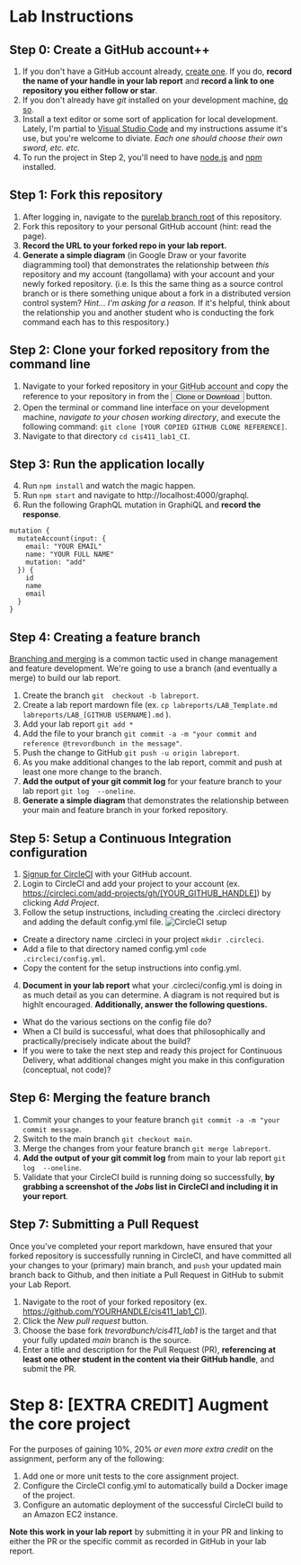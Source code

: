 # Lab Instructions

## Step 0: Create a GitHub account++
1. If you don't have a GitHub account already, [create one](https://github.com/join). If you do, **record the name of your handle in your lab report** and **record a link to one repository you either follow or star**.
2. If you don't already have _git_ installed on your development machine, [do so](https://git-scm.com/downloads).
3. Install a text editor or some sort of application for local development. Lately, I'm partial to [Visual Studio Code](https://code.visualstudio.com/) and my instructions assume it's use, but you're welcome to diviate. _Each one should choose their own sword, etc. etc._
4. To run the project in Step 2, you'll need to have [node.js](https://nodejs.org/en/download/) and [npm](https://docs.npmjs.com/cli/install) installed.

## Step 1: Fork this repository
1. After logging in, navigate to the [purelab branch root](https://github.com/trevordbunch/cis411_lab1_CI/tree/purelab) of this repository.
2. Fork this repository to your personal GitHub account (hint: read the page).
3. **Record the URL to your forked repo in your lab report.**
4. **Generate a simple diagram** (in Google Draw or your favorite diagramming tool) that demonstrates the relationship between _this_ repository and my account (tangollama) with your account and your newly forked repository. (i.e. Is this the same thing as a source control branch or is there something unique about a fork in a distributed version control system? _Hint... I'm asking for a reason._ If it's helpful, think about the relationship you and another student who is conducting the fork command each has to this respository.)

## Step 2: Clone your forked repository from the command line
1. Navigate to your forked repository in your GitHub account and copy the reference to your repository in from the <button class="btn btn-sm btn-primary">Clone or Download</button> button.
2. Open the terminal or command line interface on your development machine, *navigate to your chosen working directory*, and execute the following command: ```git clone [YOUR COPIED GITHUB CLONE REFERENCE]```.
3. Navigate to that directory ```cd cis411_lab1_CI```.

## Step 3: Run the application locally
4. Run ```npm install``` and watch the magic happen.
5. Run ```npm start``` and navigate to http://localhost:4000/graphql.
6. Run the following GraphQL mutation in GraphiQL and **record the response**.
```
mutation {
  mutateAccount(input: {
    email: "YOUR EMAIL"
    name: "YOUR FULL NAME"
    mutation: "add"
  }) {
    id
    name
    email
  }
}
```

## Step 4: Creating a feature branch
[Branching and merging](https://www.atlassian.com/agile/software-development/branching) is a common tactic used in change management and feature development. We're going to use a branch (and eventually a merge) to build our lab report.
1. Create the branch ```git  checkout -b labreport```.
2. Create a lab report mardown file (ex. ```cp labreports/LAB_Template.md labreports/LAB_[GITHUB USERNAME].md``` ).
3. Add your lab report ```git add *```
4. Add the file to your branch ```git commit -a -m "your commit and reference @trevordbunch in the message"```.
5. Push the change to GitHub ```git push -u origin labreport```.
6. As you make additional changes to the lab report, commit and push at least one more change to the branch.
7. **Add the output of your git commit log** for your feature branch to your lab report ```git log  --oneline```.
8. **Generate a simple diagram** that demonstrates the relationship between your main and feature branch in your forked repository.

## Step 5: Setup a Continuous Integration configuration
1. [Signup for CircleCI](https://circleci.com/signup/) with your GitHub account.
2. Login to CircleCI and add your project to your account (ex. https://circleci.com/add-projects/gh/[YOUR_GITHUB_HANDLE]) by clicking _Add Project_.
3. Follow the setup instructions, including creating the .circleci directory and adding the default config.yml file.
![CircleCI setup](../assets/circleci_setup.png "CircleCI Setup")
- Create a directory name .circleci in your project ```mkdir .circleci```.
- Add a file to that directory named config.yml ```code .circleci/config.yml```.
- Copy the content for the setup instructions into config.yml.
4. **Document in your lab report** what your .circleci/config.yml is doing in as much detail as you can determine. A diagram is not required but is highlt encouraged. **Additionally, answer the following questions.**
- What do the various sections on the config file do?
- When a CI build is successful, what does that philosophically and practically/precisely indicate about the build?
- If you were to take the next step and ready this project for Continuous Delivery, what additional changes might you make in this configuration (conceptual, not code)?

## Step 6: Merging the feature branch
1. Commit your changes to your feature branch ```git commit -a -m "your commit message```.
2. Switch to the main branch ```git checkout main```.
3. Merge the changes from your feature branch ```git merge labreport```.
4. **Add the output of your git commit log** from main to your lab report ```git log  --oneline```.
5. Validate that your CircleCI build is running doing so successfully, **by grabbing a screenshot of the _Jobs_ list in CircleCI and including it in your report**.

## Step 7: Submitting a Pull Request
Once you've completed your report markdown, have ensured that your forked repository is successfully running in CircleCI, and have committed all your changes to your (primary) main branch, and `push` your updated main branch back to Github, and then initiate a Pull Request in GitHub to submit your Lab Report.
1. Navigate to the root of your forked repository (ex. https://github.com/YOURHANDLE/cis411_lab1_CI).
2. Click the _New pull request_ button.
3. Choose the base fork _trevordbunch/cis411_lab1_ is the target and that your fully updated _main_ branch is the source.
4. Enter a title and description for the Pull Request (PR), **referencing at least one other student in the content via their GitHub handle**, and submit the PR.

# Step 8: [EXTRA CREDIT] Augment the core project
For the purposes of gaining 10%, 20% _or even more extra credit_ on the assignment, perform any of the following:
1. Add one or more unit tests to the core assignment project. 
2. Configure the CircleCI config.yml to automatically build a Docker image of the project.
3. Configure an automatic deployment of the successful CircleCI build to an Amazon EC2 instance.

**Note this work in your lab report** by submitting it in your PR and linking to either the PR or the specific commit as recorded in GitHub in your lab report.
